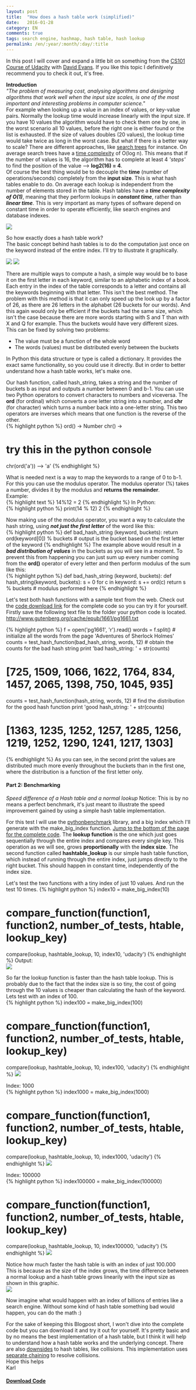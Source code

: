 ```yaml
---
layout: post
title:  "How does a hash table work (simplified)"
date:   2016-01-28
category: EN
comments: true
tags: search engine, hashmap, hash table, hash lookup
permalink: /en/:year/:month/:day/:title
---
```


In this post I will cover and expand a little bit on something from the [CS101 Course of Udacity](https://www.udacity.com/courses/cs101) with [David Evans](https://twitter.com/udacitydave). If you like this topic I definitively recommend you to check it out, it's free.  

**Introduction**  
*"The problem of measuring cost, analysing algorithms and designing algorithms that work well when the input size scales, is one of the most important and interesting problems in computer science."*  
For example when looking up a value in an index of values, or key-value pairs. Normally the lookup time would increase linearly with the input size. If you have 10 values the algorithm would have to check them one by one, in the worst scenario all 10 values, before the right one is either found or the list is exhausted. If the size of values doubles (20 values), the lookup time would take twice as long in the worst case.
But what if there is a better way to scale? There are different approaches, like [search trees](https://en.wikipedia.org/wiki/Search_tree) for instance. On average search trees have a [time complexity](https://en.wikipedia.org/wiki/Time_complexity) of  O(log n). This means that if the number of values is 16, the algorithm has to complete at least 4 *'steps'* to find the position of the value --> **log2(16) = 4**.  
Of course the best thing would be to decouple the **time** (number of operations/seconds) completely from the **input size**. This is what hash tables enable to do. On average each lookup is independent from the number of elements stored in the table. Hash tables have a ***time complexity of O(1)***, meaning that they perform lookups in ***constant time***, rather than ***linear time***. This is very important as many types of software depend on constant time in order to operate efficiently, like search engines and database indexes.  

![](https://raw.githubusercontent.com/Karlheinzniebuhr/karlheinzniebuhr.github.io/master/images/hash/common_time_complexities.jpg)

So how exactly does a hash table work?  
The basic concept behind hash tables is to do the computation just once on the keyword instead of the entire index. I'll try to illustrate it graphically.  

![](https://raw.githubusercontent.com/Karlheinzniebuhr/karlheinzniebuhr.github.io/master/images/hash/linear_search.png)
![](https://raw.githubusercontent.com/Karlheinzniebuhr/karlheinzniebuhr.github.io/master/images/hash/hash_function.png)

There are multiple ways to compute a hash, a simple way would be to base it on the first letter in each keyword, similar to an alphabetic index of a book. Each entry in the index of the table corresponds to a letter and contains all the keywords beginning with that letter. This isn't the best method. The problem with this method is that it can only speed up the look up by a factor of 26, as there are 26 letters in the alphabet (26 buckets for our words). And this again would only be efficient if the buckets had the same size, which isn't the case because there are more words starting with S and T than with X and Q for example. Thus the buckets would have very different sizes.  
This can be fixed by solving two problems:
- The value must be a function of the whole word  
- The words (values) must be distributed evenly between the buckets  

In Python this data structure or type is called a dictionary. It provides the exact same functionality, so you could use it directly. But in order to better understand how a hash table works, let's make one.  

Our hash function, called hash_string, takes a string and the number of buckets b as input and outputs a number between 0 and b-1. You can use two Python operators to convert characters to numbers and viceversa. The **ord** (for ordinal) which converts a one letter string into a number,  and **chr** (for character) which turns a number back into a one-letter string. This two operators are inverses which means that one function is the reverse of the other.   
{% highlight python %}
ord(<one-letter string>) → Number
chr(<Number>) → <one-letter string>

# try this in the python console
chr(ord('a')) --> 'a'
{% endhighlight %}

What is needed next is a way to map the keywords to a range of 0 to b-1. For this you can use the modulus operator. The modulus operator (%) takes a number, divides it by the modulus and **returns the remainder**.    
Example:  
{% highlight text %}
14%12 = 2
{% endhighlight %}
In Python:  
{% highlight python %}
print(14 % 12)
2
{% endhighlight %}

Now making use of the modulus operator, you want a way to calculate the hash string, using ***not just the first letter*** of the word like this:  
{% highlight python %}
def bad_hash_string (keyword, buckets):
  return ord(keyword[0]) % buckets # output is the bucket based on the first letter of the keyword
{% endhighlight %}
The example above would result in a ***bad distribution of values*** in the buckets as you will see in a moment. To prevent this from happening you can just sum up every number coming from the **ord()** operator of every letter and then perform modulus of the sum like this:  
{% highlight python %}
def bad_hash_string (keyword, buckets):
def hash_string(keyword, buckets):
  s = 0
  for c in keyword:
    s += ord(c)
  return s % buckets # modulus performed here
{% endhighlight %}

Let's test both hash functions with a sample text from the web. Check out the [code download link](#code) for the complete code so you can try it for yourself. Firstly save the following text file to the folder your python code is located. http://www.gutenberg.org/cache/epub/1661/pg1661.txt  

{% highlight python %}
f = open('pg1661', 'r').read()
words = f.split() # initialize all the words from the page 'Adventures of Sherlock Holmes'
counts = test_hash_function(bad_hash_string, words, 12) # obtain the counts for the bad hash string
print 'bad hash_string:  ' + str(counts)
# [725, 1509, 1066, 1622, 1764, 834, 1457, 2065, 1398, 750, 1045, 935]
counts = test_hash_function(hash_string, words, 12) # find the distribution for the good hash function
print 'good hash_string:  ' + str(counts)
# [1363, 1235, 1252, 1257, 1285, 1256, 1219, 1252, 1290, 1241, 1217, 1303]

{% endhighlight %}
As you can see, in the second print the values are distributed much more evenly throughout the buckets than in the first one, where the distribution is a function of the first letter only.  

#### Part 2: Benchmarking
*Speed difference of a Hash table and a normal lookup*
Notice: This is by no means a perfect benchmark, it's just meant to illustrate the speed improvement gained by using a simple hash table implementation.  
 
For this test I will use the [pythonbenchmark](https://github.com/Karlheinzniebuhr/pythonbenchmark) library, and a big index which I'll generate with the make_big_index function. [Jump to the bottom of the page for the complete code](#code). 
The **lookup function** is the one which just goes sequentially through the entire index and compares every single key. This operation as we will see, grows **proportionally** with the **index size**. The second function called **hashtable_lookup** is our simple hash table function, which instead of running through the entire index, just jumps directly to the right bucket. This should happen in constant time, independently of the index size. 

Let's test the two functions with a tiny index of just 10 values. And run the test 10 times. 
{% highlight python %}
index10 = make_big_index(10)
# compare_function(function1, function2, number_of_tests, htable, lookup_key)
compare(lookup, hashtable_lookup, 10, index10, 'udacity')
{% endhighlight %}
Output:  
![](https://raw.githubusercontent.com/Karlheinzniebuhr/karlheinzniebuhr.github.io/master/images/hash/10.png)

So far the lookup function is faster than the hash table lookup. This is probably due to the fact that the index size is so tiny, the cost of going through the 10 values is cheaper than calculating the hash of the keyword.  
Lets test with an index of 100.  
{% highlight python %}
index100 = make_big_index(100)
# compare_function(function1, function2, number_of_tests, htable, lookup_key)
compare(lookup, hashtable_lookup, 10, index100, 'udacity')
{% endhighlight %}
![](https://raw.githubusercontent.com/Karlheinzniebuhr/karlheinzniebuhr.github.io/master/images/hash/100.png)

Index: 1000  
{% highlight python %}
index1000 = make_big_index(1000)
# compare_function(function1, function2, number_of_tests, htable, lookup_key)
compare(lookup, hashtable_lookup, 10, index1000, 'udacity')
{% endhighlight %}
![](https://raw.githubusercontent.com/Karlheinzniebuhr/karlheinzniebuhr.github.io/master/images/hash/1000.png)

Index: 100000  
{% highlight python %}
index100000 = make_big_index(100000)
# compare_function(function1, function2, number_of_tests, htable, lookup_key)
compare(lookup, hashtable_lookup, 10, index100000, 'udacity')
{% endhighlight %}
![](https://raw.githubusercontent.com/Karlheinzniebuhr/karlheinzniebuhr.github.io/master/images/hash/100000.png)

Notice how much faster the hash table is with an index of just 100.000  
This is because as the size of the index grows, the time difference between a normal lookup and a hash table grows linearily with the input size as shown in this graphic.  
![](https://raw.githubusercontent.com/Karlheinzniebuhr/karlheinzniebuhr.github.io/master/images/hash/hash_table_efficiency.png)

Now imagine what would happen with an index of billions of entries like a search engine. Without some kind of hash table something bad would happen, you can do the math :)  

For the sake of keeping this Blogpost short, I won't dive into the complete code but you can download it and try it out for yourself. It's pretty basic and by no means the best implementation of a hash table, but I think it will help to understand how a hash table works and the underlying concept.  There are also [downsides](https://en.wikipedia.org/wiki/Hash_table#Drawbacks) to hash tables, like collisions. This implementation uses [separate chaining](http://www.csl.mtu.edu/cs2321/www/newLectures/17_Hash_Tables_Collisions.html) to resolve collisions.  
Hope this helps  
Karl  

#### <a name="code" href="https://raw.githubusercontent.com/Karlheinzniebuhr/karlheinzniebuhr.github.io/master/code/hash_table.py">Download Code</a>